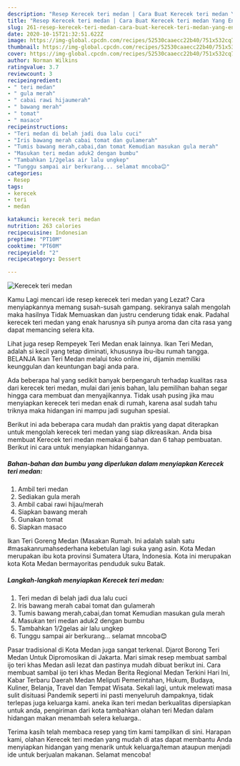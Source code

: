 ```yaml
---
description: "Resep Kerecek teri medan | Cara Buat Kerecek teri medan Yang Enak dan Simpel"
title: "Resep Kerecek teri medan | Cara Buat Kerecek teri medan Yang Enak dan Simpel"
slug: 261-resep-kerecek-teri-medan-cara-buat-kerecek-teri-medan-yang-enak-dan-simpel
date: 2020-10-15T21:32:51.622Z
image: https://img-global.cpcdn.com/recipes/52530caaecc22b40/751x532cq70/kerecek-teri-medan-foto-resep-utama.jpg
thumbnail: https://img-global.cpcdn.com/recipes/52530caaecc22b40/751x532cq70/kerecek-teri-medan-foto-resep-utama.jpg
cover: https://img-global.cpcdn.com/recipes/52530caaecc22b40/751x532cq70/kerecek-teri-medan-foto-resep-utama.jpg
author: Norman Wilkins
ratingvalue: 3.7
reviewcount: 3
recipeingredient:
- " teri medan"
- " gula merah"
- " cabai rawi hijaumerah"
- " bawang merah"
- " tomat"
- " masaco"
recipeinstructions:
- "Teri medan di belah jadi dua lalu cuci"
- "Iris bawang merah cabai tomat dan gulamerah"
- "Tumis bawang merah,cabai,dan tomat Kemudian masukan gula merah"
- "Masukan teri medan aduk2 dengan bumbu"
- "Tambahkan 1/2gelas air lalu ungkep"
- "Tunggu sampai air berkurang... selamat mncoba😊"
categories:
- Resep
tags:
- kerecek
- teri
- medan

katakunci: kerecek teri medan 
nutrition: 263 calories
recipecuisine: Indonesian
preptime: "PT10M"
cooktime: "PT60M"
recipeyield: "2"
recipecategory: Dessert

---
```



![Kerecek teri medan](https://img-global.cpcdn.com/recipes/52530caaecc22b40/751x532cq70/kerecek-teri-medan-foto-resep-utama.jpg)

Kamu Lagi mencari ide resep kerecek teri medan yang Lezat? Cara menyiapkannya memang susah-susah gampang. sekiranya salah mengolah maka hasilnya Tidak Memuaskan dan justru cenderung tidak enak. Padahal kerecek teri medan yang enak harusnya sih punya aroma dan cita rasa yang dapat memancing selera kita.

Lihat juga resep Rempeyek Teri Medan enak lainnya. Ikan Teri Medan, adalah si kecil yang tetap diminati, khususnya ibu-ibu rumah tangga. BELANJA Ikan Teri Medan melalui toko online ini, dijamin memiliki keunggulan dan keuntungan bagi anda para.

Ada beberapa hal yang sedikit banyak berpengaruh terhadap kualitas rasa dari kerecek teri medan, mulai dari jenis bahan, lalu pemilihan bahan segar hingga cara membuat dan menyajikannya. Tidak usah pusing jika mau menyiapkan kerecek teri medan enak di rumah, karena asal sudah tahu triknya maka hidangan ini mampu jadi suguhan spesial.


Berikut ini ada beberapa cara mudah dan praktis yang dapat diterapkan untuk mengolah kerecek teri medan yang siap dikreasikan. Anda bisa membuat Kerecek teri medan memakai 6 bahan dan 6 tahap pembuatan. Berikut ini cara untuk menyiapkan hidangannya.

<!--inarticleads1-->

##### Bahan-bahan dan bumbu yang diperlukan dalam menyiapkan Kerecek teri medan:

1. Ambil  teri medan
1. Sediakan  gula merah
1. Ambil  cabai rawi hijau/merah
1. Siapkan  bawang merah
1. Gunakan  tomat
1. Siapkan  masaco


Ikan Teri Goreng Medan (Masakan Rumah. Ini adalah salah satu #masakanrumahsederhana kebetulan lagi suka yang asin. Kota Medan merupakan ibu kota provinsi Sumatera Utara, Indonesia. Kota ini merupakan kota Kota Medan bermayoritas penduduk suku Batak. 

<!--inarticleads2-->

##### Langkah-langkah menyiapkan Kerecek teri medan:

1. Teri medan di belah jadi dua lalu cuci
1. Iris bawang merah cabai tomat dan gulamerah
1. Tumis bawang merah,cabai,dan tomat Kemudian masukan gula merah
1. Masukan teri medan aduk2 dengan bumbu
1. Tambahkan 1/2gelas air lalu ungkep
1. Tunggu sampai air berkurang... selamat mncoba😊


Pasar tradisional di Kota Medan juga sangat terkenal. Djarot Borong Teri Medan Untuk Dipromosikan di Jakarta. Mari simak resep membuat sambal ijo teri khas Medan asli lezat dan pastinya mudah dibuat berikut ini. Cara membuat sambal ijo teri khas Medan Berita Regional Medan Terkini Hari Ini, Kabar Terbaru Daerah Medan Meliputi Pemerintahan, Hukum, Budaya, Kuliner, Belanja, Travel dan Tempat Wisata. Sekali lagi, untuk melewati masa sulit disituasi Pandemik seperti ini pasti menyeluruh dampaknya, tidak terlepas juga keluarga kami. aneka ikan teri medan berkualitas dipersiapkan untuk anda, pengiriman dari kota tambahkan olahan teri Medan dalam hidangan makan menambah selera keluarga.. 

Terima kasih telah membaca resep yang tim kami tampilkan di sini. Harapan kami, olahan Kerecek teri medan yang mudah di atas dapat membantu Anda menyiapkan hidangan yang menarik untuk keluarga/teman ataupun menjadi ide untuk berjualan makanan. Selamat mencoba!
